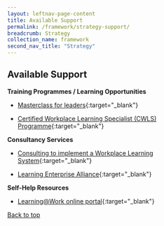 ```yaml
---
layout: leftnav-page-content
title: Available Support
permalink: /framework/strategy-support/
breadcrumb: Strategy
collection_name: framework
second_nav_title: "Strategy"
---
```




## **Available Support**

**Training Programmes / Learning Opportunities**
- [Masterclass for leaders](https://www.nyp.edu.sg/lifelong-learning/national-centre-of-excellence-for-workplace-learning-nace/courses-training.html){:target="_blank"}

- [Certified Workplace Learning Specialist (CWLS) Programme](https://www.ial.edu.sg/learn-at-ial/ial-programmes/certificate/certified-workplace-learning-specialist-cwls.html){:target="_blank"}



**Consultancy Services**

- [Consulting to implement a Workplace Learning System](https://www.nyp.edu.sg/lifelong-learning/national-centre-of-excellence-for-workplace-learning-nace/services.html){:target="_blank"}

- [Learning Enterprise Alliance](https://www.ial.edu.sg/start-enterprise-transformation/learning-enterprise-alliance.html){:target="_blank"}



**Self-Help Resources**

- [Learning@Work online portal](https://learningatwork.ial.edu.sg/){:target="_blank"}



[Back to top](#top)
